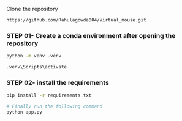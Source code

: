 Clone the repository

```bash
https://github.com/Rahulagowda004/Virtual_mouse.git
```

### STEP 01- Create a conda environment after opening the repository

```bash
python -m venv .venv
```

```bash
.venv\Scripts\activate
```

### STEP 02- install the requirements

```bash
pip install -r requirements.txt
```

```bash
# Finally run the following command
python app.py
```
